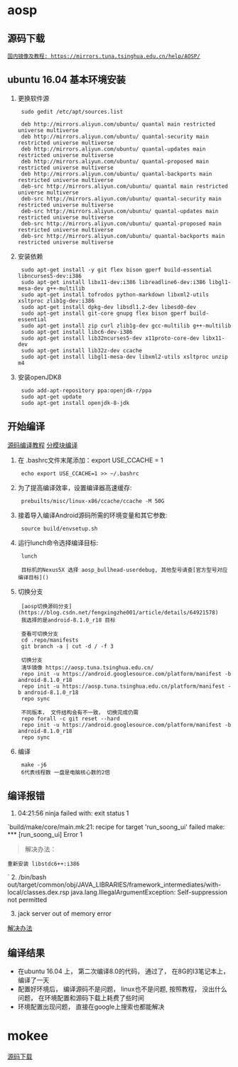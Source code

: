 
# aosp
## 源码下载

[`国内镜像及教程: https://mirrors.tuna.tsinghua.edu.cn/help/AOSP/`](https://mirrors.tuna.tsinghua.edu.cn/help/AOSP/)

## ubuntu 16.04 基本环境安装

1. 更换软件源

        sudo gedit /etc/apt/sources.list 

        deb http://mirrors.aliyun.com/ubuntu/ quantal main restricted universe multiverse
        deb http://mirrors.aliyun.com/ubuntu/ quantal-security main restricted universe multiverse
        deb http://mirrors.aliyun.com/ubuntu/ quantal-updates main restricted universe multiverse
        deb http://mirrors.aliyun.com/ubuntu/ quantal-proposed main restricted universe multiverse
        deb http://mirrors.aliyun.com/ubuntu/ quantal-backports main restricted universe multiverse
        deb-src http://mirrors.aliyun.com/ubuntu/ quantal main restricted universe multiverse
        deb-src http://mirrors.aliyun.com/ubuntu/ quantal-security main restricted universe multiverse
        deb-src http://mirrors.aliyun.com/ubuntu/ quantal-updates main restricted universe multiverse
        deb-src http://mirrors.aliyun.com/ubuntu/ quantal-proposed main restricted universe multiverse
        deb-src http://mirrors.aliyun.com/ubuntu/ quantal-backports main restricted universe multiverse

2. 安装依赖

        sudo apt-get install -y git flex bison gperf build-essential libncurses5-dev:i386
        sudo apt-get install libx11-dev:i386 libreadline6-dev:i386 libgl1-mesa-dev g++-multilib
        sudo apt-get install tofrodos python-markdown libxml2-utils xsltproc zlib1g-dev:i386
        sudo apt-get install dpkg-dev libsdl1.2-dev libesd0-dev
        sudo apt-get install git-core gnupg flex bison gperf build-essential
        sudo apt-get install zip curl zlib1g-dev gcc-multilib g++-multilib
        sudo apt-get install libc6-dev-i386
        sudo apt-get install lib32ncurses5-dev x11proto-core-dev libx11-dev
        sudo apt-get install lib32z-dev ccache
        sudo apt-get install libgl1-mesa-dev libxml2-utils xsltproc unzip m4

3. 安装openJDK8

        sudo add-apt-repository ppa:openjdk-r/ppa 
        sudo apt-get update
        sudo apt-get install openjdk-8-jdk 

## 开始编译

[源码编译教程](http://blog.csdn.net/fuchaosz/article/details/51487585)
[分模块编译](https://www.jianshu.com/p/9605f895d153)

1. 在 .bashrc文件末尾添加：export USE_CCACHE = 1

        echo export USE_CCACHE=1 >> ~/.bashrc

2. 为了提高编译效率，设置编译器高速缓存:

        prebuilts/misc/linux-x86/ccache/ccache -M 50G

3. 接着导入编译Android源码所需的环境变量和其它参数:

        source build/envsetup.sh
4. 运行lunch命令选择编译目标:

        lunch

        目标机的Nexus5X 选择 aosp_bullhead-userdebug, 其他型号请查[官方型号对应编译目标]()

5. 切换分支

        [aosp切换源码分支](https://blog.csdn.net/fengxingzhe001/article/details/64921578)
        我选择的是android-8.1.0_r18 目标

        查看可切换分支
        cd .repo/manifests
        git branch -a | cut -d / -f 3

        切换分支
        清华镜像 https://aosp.tuna.tsinghua.edu.cn/
        repo init -u https://android.googlesource.com/platform/manifest -b android-8.1.0_r18
        repo init -u https://aosp.tuna.tsinghua.edu.cn/platform/manifest -b android-8.1.0_r18
        repo sync

        不同版本， 文件结构会有不一致， 切换完成仍需
        repo forall -c git reset --hard
        repo init -u https://android.googlesource.com/platform/manifest -b android-8.1.0_r18
        repo sync

6. 编译

        make -j6
        6代表线程数 一盘是电脑核心数的2倍

## 编译报错
1.  04:21:56 ninja failed with: exit status 1

`build/make/core/main.mk:21: recipe for target 'run_soong_ui' failed
make: *** [run_soong_ui] Error 1

> 解决办法：

    重新安装 libstdc6++:i386
`
2. /bin/bash out/target/common/obj/JAVA_LIBRARIES/framework_intermediates/with-local/classes.dex.rsp
java.lang.IllegalArgumentException: Self-suppression not permitted

3. jack server out of memory error

[解决办法](https://blog.csdn.net/yasin_lee/article/details/53330457)

## 编译结果
- 在ubuntu 16.04 上， 第二次编译8.0的代码， 通过了， 在8G的I3笔记本上， 编译了一天
- 配置好环境后， 编译源码不是问题， linux也不是问题, 按照教程， 没出什么问题， 在环境配置和源码下载上耗费了些时间
- 环境配置出现问题， 直接在google上搜索也都能解决

# mokee

[源码下载](https://bbs.mokeedev.com/t/topic/21)
